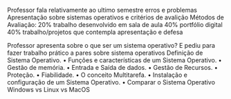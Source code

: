 Professor fala relativamente ao ultimo semestre erros e problemas
Apresentação sobre sistemas operativos e critérios de avalição 
Métodos de Avaliação:
20% trabalho desenvolvido em sala de aula
40% portfólio digital
40% trabalho/projetos que contempla apresentação e defesa

Professor apresenta sobre o que ser um sistema operativo?
E pediu para fazer trabalho prático a pares sobre sistema operativos
Definição de Sistema Operativo.
• Funções e características de um Sistema Operativo.
• Gestão de memória.
• Entrada e Saída de dados.
• Gestão de Recursos.
• Proteção.
• Fiabilidade.
• O conceito Multitarefa.
• Instalação e configuração de um Sistema Operativo.
• Comparar o Sistema Operativo Windows vs Linux vs MacOS